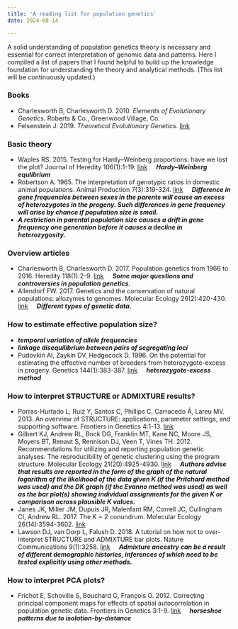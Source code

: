 ```yaml
---
title: 'A reading list for population genetics'
date: 2024-08-14

---
```


A solid understanding of population genetics theory is necessary and essential for correct interpretation of genomic data and patterns. Here I compiled a list of papers that I found helpful to build up the knowledge foundation for understanding the theory and analytical methods. (This list will be continuously updated.)

### Books

- Charlesworth B, Charlesworth D. 2010. *Elements of Evolutionary Genetics.* Roberts & Co., Greenwood Village, Co.
- Felsenstein J. 2019. *Theoretical Evolutionary Genetics.* [link](https://felsenst.github.io/pgbook/pgbook.html)

### Basic theory

- Waples RS. 2015. Testing for Hardy–Weinberg proportions: have we lost the plot? Journal of Heredity 106(1):1-19. [link](https://doi.org/10.1093/jhered/esu062) &nbsp; &nbsp; ***Hardy–Weinberg equlibrium***
- Robertson A. 1965. The interpretation of genotypic ratios in domestic animal populations. Animal Production 7(3):319-324. [link](https://doi.org/10.1017/S0003356100025770)  &nbsp; &nbsp; ***Difference in gene frequencies between sexes in the parents will cause an excess of heterozygotes in the progeny. Such differences in gene frequency will arise by chance if population size is small.***
- ***A restriction in parental population size causes a drift in gene frequency one generation before it causes a decline in heterozygosity.***

### Overview articles

- Charlesworth B, Charlesworth D. 2017. Population genetics from 1966 to 2016. Heredity 118(1):2-9. [link](https://doi.org/10.1038/hdy.2016.55) &nbsp; &nbsp; ***Some major questions and controversies in population genetics.***
- Allendorf FW. 2017. Genetics and the conservation of natural populations: allozymes to genomes. Molecular Ecology 26(2):420-430. [link](https://doi.org/10.1111/mec.13948) &nbsp; &nbsp; ***Different types of genetic data.***
  
### How to estimate effective population size?

- ***temporal variation of allele frequencies***
- ***linkage disequilibrium between pairs of segregating loci***
- Pudovkin AI, Zaykin DV, Hedgecock D. 1996. On the potential for estimating the effective number of breeders from heterozygote-excess in progeny. Genetics 144(1):383-387. [link](https://doi.org/10.1093/genetics/144.1.383) &nbsp; &nbsp; ***heterozygote-excess method***

### How to interpret STRUCTURE or ADMIXTURE results?

- Porras-Hurtado L, Ruiz Y, Santos C, Phillips C, Carracedo Á, Lareu MV. 2013. An overview of STRUCTURE: applications, parameter settings, and supporting software. Frontiers in Genetics 4:1-13. [link](https://doi.org/10.3389/fgene.2013.00098) 
- Gilbert KJ, Andrew RL, Bock DG, Franklin MT, Kane NC, Moore JS, Moyers BT, Renaut S, Rennison DJ, Veen T, Vines TH. 2012. Recommendations for utilizing and reporting population genetic analyses: The reproducibility of genetic clustering using the program structure. Molecular Ecology 21(20):4925-4930. [link]( https://doi.org/10.1111/j.1365-294X.2012.05754.x) &nbsp; &nbsp; ***Authors advise that results are reported in the form of the graph of the natural logarithm of the likelihood of the data given K (if the Pritchard method was used) and the DK graph (if the Evanno method was used) as well as the bar plot(s) showing individual assignments for the given K or comparison across plausible K values.***
- Janes JK, Miller JM, Dupuis JR, Malenfant RM, Correll JC, Cullingham CI, Andrew RL. 2017. The K = 2 conundrum. Molecular Ecology 26(14):3594-3602. [link](https://doi.org/10.1111/mec.14187)
- Lawson DJ, van Dorp L, Falush D. 2018. A tutorial on how not to over-interpret STRUCTURE and ADMIXTURE bar plots. Nature Communications 9(1):3258. [link](https://doi.org/10.1038/s41467-018-05257-7) &nbsp; &nbsp; ***Admixture ancestry can be a result of different demographic histories, inferences of which need to be tested explicitly using other methods.***

### How to interpret PCA plots?

- Frichot E, Schoville S, Bouchard G, François O. 2012. Correcting principal component maps for effects of spatial autocorrelation in population genetic data. Frontiers in Genetics 3:1-9. [link](https://doi.org/10.3389/fgene.2012.00254) &nbsp; &nbsp; ***horseshoe patterns due to isolation-by-distance***
